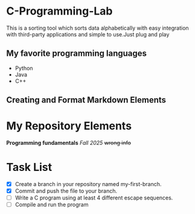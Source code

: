 # C-Programming-Lab
This is a sorting tool which sorts data alphabetically with easy integration with third-party applications and simple to use.Just plug and play

## My favorite programming languages
* Python
* Java
* C++
  
## Creating and Format Markdown Elements
# My Repository Elements
**Programming fundamentals** *Fall 2025* ~~wrong info~~

# Task List
- [X] Create a branch in your repository named my-first-branch.
- [X] Commit and push the file to your branch.
- [ ] Write a C program using at least 4 different escape sequences.
- [ ] Compile and run the program
